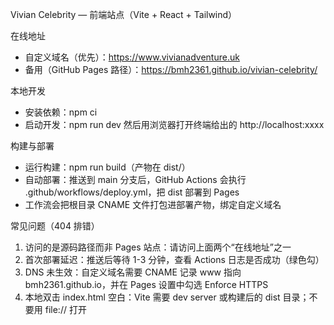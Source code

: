 Vivian Celebrity — 前端站点（Vite + React + Tailwind）

在线地址
- 自定义域名（优先）：https://www.vivianadventure.uk
- 备用（GitHub Pages 路径）：https://bmh2361.github.io/vivian-celebrity/

本地开发
- 安装依赖：npm ci
- 启动开发：npm run dev  然后用浏览器打开终端给出的 http://localhost:xxxx

构建与部署
- 运行构建：npm run build（产物在 dist/）
- 自动部署：推送到 main 分支后，GitHub Actions 会执行 .github/workflows/deploy.yml，把 dist 部署到 Pages
- 工作流会把根目录 CNAME 文件打包进部署产物，绑定自定义域名

常见问题（404 排错）
1) 访问的是源码路径而非 Pages 站点：请访问上面两个“在线地址”之一
2) 首次部署延迟：推送后等待 1-3 分钟，查看 Actions 日志是否成功（绿色勾）
3) DNS 未生效：自定义域名需要 CNAME 记录 www 指向 bmh2361.github.io，并在 Pages 设置中勾选 Enforce HTTPS
4) 本地双击 index.html 空白：Vite 需要 dev server 或构建后的 dist 目录；不要用 file:// 打开
